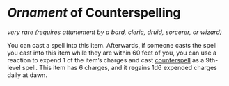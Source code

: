 # *Ornament* of Counterspelling
*very rare (requires attunement by a bard, cleric, druid, sorcerer, or wizard)*

You can cast a spell into this item. Afterwards, if someone casts the spell you cast into this item while they are within 60 feet of you, you can use a reaction to expend 1 of the item’s charges and cast [counterspell](../Spells/counterspell.md) as a 9th-level spell. This item has 6 charges, and it regains 1d6 expended charges daily at dawn.
